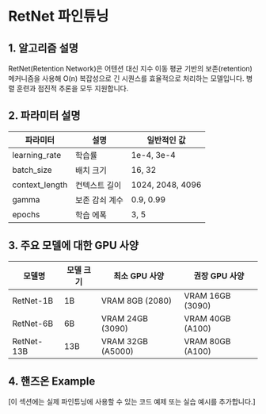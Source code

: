 # RetNet 파인튜닝

## 1. 알고리즘 설명

RetNet(Retention Network)은 어텐션 대신 지수 이동 평균 기반의 보존(retention) 메커니즘을 사용해 O(n) 복잡성으로 긴 시퀀스를 효율적으로 처리하는 모델입니다. 병렬 훈련과 점진적 추론을 모두 지원합니다.

## 2. 파라미터 설명

| 파라미터 | 설명 | 일반적인 값 |
|-----------|------|------------|
| learning_rate | 학습률 | 1e-4, 3e-4 |
| batch_size | 배치 크기 | 16, 32 |
| context_length | 컨텍스트 길이 | 1024, 2048, 4096 |
| gamma | 보존 감쇠 계수 | 0.9, 0.99 |
| epochs | 학습 에폭 | 3, 5 |

## 3. 주요 모델에 대한 GPU 사양

| 모델명 | 모델 크기 | 최소 GPU 사양 | 권장 GPU 사양 |
|--------|-----------|--------------|--------------|
| RetNet-1B | 1B | VRAM 8GB (2080) | VRAM 16GB (3090) |
| RetNet-6B | 6B | VRAM 24GB (3090) | VRAM 40GB (A100) |
| RetNet-13B | 13B | VRAM 32GB (A5000) | VRAM 80GB (A100) |

## 4. 핸즈온 Example

[이 섹션에는 실제 파인튜닝에 사용할 수 있는 코드 예제 또는 실습 예시를 추가합니다.]

